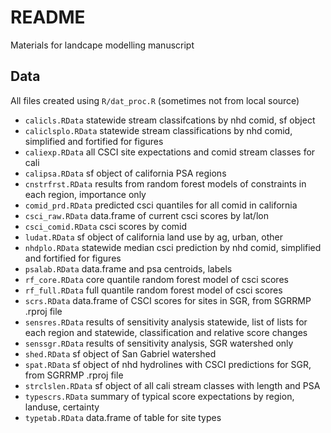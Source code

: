 # README

Materials for landcape modelling manuscript

## Data 

All files created using `R/dat_proc.R` (sometimes not from local source)

* `calicls.RData` statewide stream classifcations by nhd comid, sf object
* `caliclsplo.RData` statewide stream classifications by nhd comid, simplified and fortified for figures
* `caliexp.RData` all CSCI site expectations and comid stream classes for cali
* `calipsa.RData` sf object of california PSA regions
* `cnstrfrst.RData` results from random forest models of constraints in each region, importance only
* `comid_prd.RData` predicted csci quantiles for all comid in california
* `csci_raw.RData` data.frame of current csci scores by lat/lon
* `csci_comid.RData` csci scores by comid
* `ludat.RData` sf object of california land use by ag, urban, other
* `nhdplo.RData` statewide median csci prediction by nhd comid, simplified and fortified for figures
* `psalab.RData` data.frame and psa centroids, labels
* `rf_core.RData` core quantile random forest model of csci scores
* `rf_full.RData` full quantile random forest model of csci scores
* `scrs.RData` data.frame of CSCI scores for sites in SGR, from SGRRMP .rproj file
* `sensres.RData` results of sensitivity analysis statewide, list of lists for each region and statewide, classification and relative score changes
* `senssgr.RData` results of sensitivity analysis, SGR watershed only
* `shed.RData` sf object of San Gabriel watershed
* `spat.RData` sf object of nhd hydrolines with CSCI predictions for SGR, from SGRRMP .rproj file
* `strclslen.RData` sf object of all cali stream classes with length and PSA
* `typescrs.RData` summary of typical score expectations by region, landuse, certainty
* `typetab.RData` data.frame of table for site types